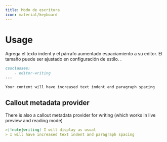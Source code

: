 ```yaml
---
title: Modo de escritura
icon: material/keyboard
---
```


# Usage

Agrega el texto indent y el párrafo aumentado espaciamiento a su editor. El tamaño puede ser
ajustado en configuración de estilo.
.

```md
cssclasses:
    - editor-writing
---

Your content will have increased text indent and paragraph spacing 
```
<!-- Link to style settings adjustment. -->

## Callout metadata provider

There is also a callout metadata provider for writing (which works in live preview
and reading mode)
```md
>[!note|writing] I will display as usual
> I will have increased text indent and paragraph spacing 
```

